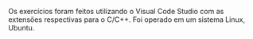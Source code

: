 Os exercícios foram feitos utilizando o Visual Code Studio com as extensões respectivas para o C/C++. Foi operado em um sistema Linux, Ubuntu.
